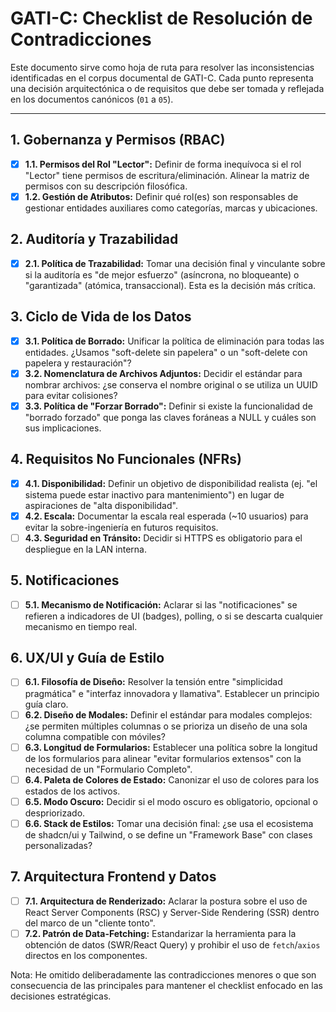 # GATI-C: Checklist de Resolución de Contradicciones

Este documento sirve como hoja de ruta para resolver las inconsistencias identificadas en el corpus documental de GATI-C. Cada punto representa una decisión arquitectónica o de requisitos que debe ser tomada y reflejada en los documentos canónicos (`01` a `05`).

---

## 1. Gobernanza y Permisos (RBAC)

- [x] **1.1. Permisos del Rol "Lector":** Definir de forma inequívoca si el rol "Lector" tiene permisos de escritura/eliminación. Alinear la matriz de permisos con su descripción filosófica.
- [x] **1.2. Gestión de Atributos:** Definir qué rol(es) son responsables de gestionar entidades auxiliares como categorías, marcas y ubicaciones.

## 2. Auditoría y Trazabilidad

- [x] **2.1. Política de Trazabilidad:** Tomar una decisión final y vinculante sobre si la auditoría es "de mejor esfuerzo" (asíncrona, no bloqueante) o "garantizada" (atómica, transaccional). Esta es la decisión más crítica.

## 3. Ciclo de Vida de los Datos

- [x] **3.1. Política de Borrado:** Unificar la política de eliminación para todas las entidades. ¿Usamos "soft-delete sin papelera" o un "soft-delete con papelera y restauración"?
- [x] **3.2. Nomenclatura de Archivos Adjuntos:** Decidir el estándar para nombrar archivos: ¿se conserva el nombre original o se utiliza un UUID para evitar colisiones?
- [x] **3.3. Política de "Forzar Borrado":** Definir si existe la funcionalidad de "borrado forzado" que ponga las claves foráneas a NULL y cuáles son sus implicaciones.

## 4. Requisitos No Funcionales (NFRs)

- [x] **4.1. Disponibilidad:** Definir un objetivo de disponibilidad realista (ej. "el sistema puede estar inactivo para mantenimiento") en lugar de aspiraciones de "alta disponibilidad".
- [x] **4.2. Escala:** Documentar la escala real esperada (~10 usuarios) para evitar la sobre-ingeniería en futuros requisitos.
- [ ] **4.3. Seguridad en Tránsito:** Decidir si HTTPS es obligatorio para el despliegue en la LAN interna.

## 5. Notificaciones

- [ ] **5.1. Mecanismo de Notificación:** Aclarar si las "notificaciones" se refieren a indicadores de UI (badges), polling, o si se descarta cualquier mecanismo en tiempo real.

## 6. UX/UI y Guía de Estilo

- [ ] **6.1. Filosofía de Diseño:** Resolver la tensión entre "simplicidad pragmática" e "interfaz innovadora y llamativa". Establecer un principio guía claro.
- [ ] **6.2. Diseño de Modales:** Definir el estándar para modales complejos: ¿se permiten múltiples columnas o se prioriza un diseño de una sola columna compatible con móviles?
- [ ] **6.3. Longitud de Formularios:** Establecer una política sobre la longitud de los formularios para alinear "evitar formularios extensos" con la necesidad de un "Formulario Completo".
- [ ] **6.4. Paleta de Colores de Estado:** Canonizar el uso de colores para los estados de los activos.
- [ ] **6.5. Modo Oscuro:** Decidir si el modo oscuro es obligatorio, opcional o despriorizado.
- [ ] **6.6. Stack de Estilos:** Tomar una decisión final: ¿se usa el ecosistema de shadcn/ui y Tailwind, o se define un "Framework Base" con clases personalizadas?

## 7. Arquitectura Frontend y Datos

- [ ] **7.1. Arquitectura de Renderizado:** Aclarar la postura sobre el uso de React Server Components (RSC) y Server-Side Rendering (SSR) dentro del marco de un "cliente tonto".
- [ ] **7.2. Patrón de Data-Fetching:** Estandarizar la herramienta para la obtención de datos (SWR/React Query) y prohibir el uso de `fetch`/`axios` directos en los componentes.

Nota: He omitido deliberadamente las contradicciones menores o que son consecuencia de las principales para mantener el checklist enfocado en las decisiones estratégicas.